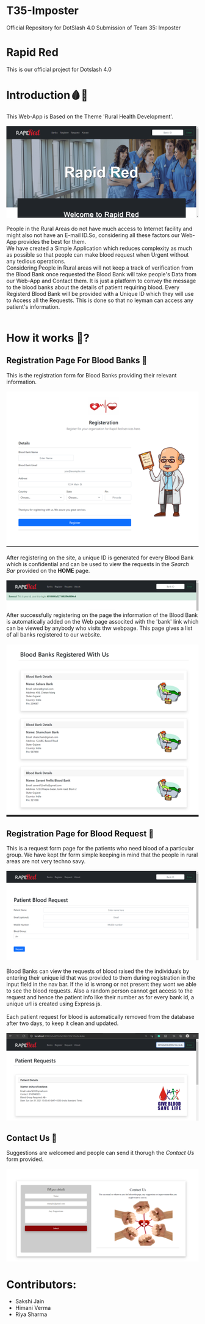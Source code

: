 # T35-Imposter
Official Repository for DotSlash 4.0 Submission of Team 35: Imposter

# Rapid Red 
This is our official project for Dotslash 4.0<br>

# Introduction:drop_of_blood::hospital:
This Web-App is Based on the Theme 'Rural Health Development'.<br><br>
<img src="refer/home.png">
<br><br>People in the Rural Areas do not have much access to Internet facility and might also not have an E-mail ID.So, considering all these factors our Web-App provides the best for them.<br>
We have created a Simple Application which reduces complexity as much as possible so that people can make blood request when Urgent without any tedious operations.<br>
Considering People in Rural areas will not keep a track of verification from the Blood Bank once requested the Blood Bank will take people's Data from our Web-App and Contact them. It is just a platform to convey the message to the blood banks about the details of patient requiring blood.
Every Registerd Blood Bank will be provided with a Unique ID which they will use to Access all the Requests. This is done so that no leyman can access any patient's information. <br><br>

# How it works :thinking:?
## Registration Page For Blood Banks :pencil:
This is the registration form for Blood Banks providing their relevant information.<br><br>
<img src="refer/register.png">
<br><br>After registering on the site, a unique ID is generated for every Blood Bank which is confidential and can be used to view the requests in the _Search Bar_ provided on the __HOME__ page.<br><br>
<img src="refer/bloodBankId.png"><br>
After successfully registering on the page the information of the Blood Bank is automatically added on the Web page associted with the 'bank' link which can be viewed by anybody who visits thw webpage. This page gives a list of all banks registered to our website.<br><br>
<img src="refer/banksRegistered.png"><br>

## Registration Page for Blood Request :pencil:
This is a request form page for the patients who need blood of a particular group. We have kept thr form simple keeping in mind that the people in rural areas are not very techno savy.<br><br>
<img src="refer/patientForm.png">
<br><br>Blood Banks can view the requests of blood raised the the individuals by entering their unique id that was provided to them during registration in the input field in the nav bar. If the id is wrong or not present they wont we able to see the blood requests. Also a random person cannot get access to the request and hence the patient info like their number as for every bank id, a unique url is created using Express js.<br><br> Each patient request for blood is automatically removed from the database after two days, to keep it clean and updated. <br><br>
<img src="refer/patientinfo.png"><br>

## Contact Us :e-mail:
Suggestions are welcomed and people can send it thorugh the _Contact Us_ form provided.<br><br>
<img src="refer/contactForm.png"><br>

# Contributors:<br>
* Sakshi Jain<br>
* Himani Verma<br>
* Riya Sharma



